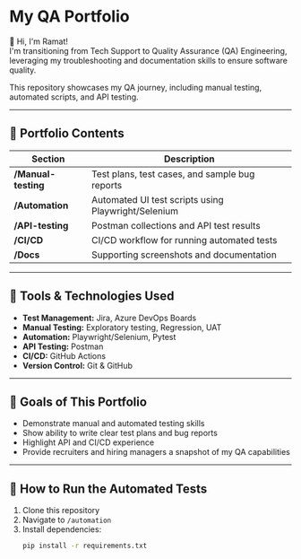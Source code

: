 # My QA Portfolio

👋 Hi, I'm Ramat!  
I'm transitioning from Tech Support to Quality Assurance (QA) Engineering, leveraging my troubleshooting and documentation skills to ensure software quality.

This repository showcases my QA journey, including manual testing, automated scripts, and API testing.

---

## 📂 Portfolio Contents

| Section | Description |
|--------|-------------|
| **/Manual-testing** | Test plans, test cases, and sample bug reports |
| **/Automation** | Automated UI test scripts using Playwright/Selenium |
| **/API-testing** | Postman collections and API test results |
| **/CI/CD** | CI/CD workflow for running automated tests |
| **/Docs** | Supporting screenshots and documentation |

---

## 🧰 Tools & Technologies Used
- **Test Management:** Jira, Azure DevOps Boards
- **Manual Testing:** Exploratory testing, Regression, UAT
- **Automation:** Playwright/Selenium, Pytest
- **API Testing:** Postman
- **CI/CD:** GitHub Actions
- **Version Control:** Git & GitHub

---

## 🎯 Goals of This Portfolio
- Demonstrate manual and automated testing skills
- Show ability to write clear test plans and bug reports
- Highlight API and CI/CD experience
- Provide recruiters and hiring managers a snapshot of my QA capabilities

---

## 🚀 How to Run the Automated Tests
1. Clone this repository
2. Navigate to `/automation`
3. Install dependencies:
   ```bash
   pip install -r requirements.txt
